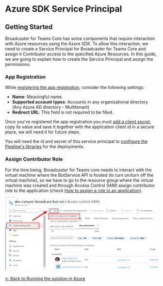 # Azure SDK Service Principal

## Getting Started

Broadcaster for Teams Core has some components that require interaction with Azure resources using the Azure SDK. To allow this interaction, we need to create a Service Principal for Broadcaster for Teams Core and assign it Contributor access to the specified Azure Resources. In this guide, we are going to explain how to create the Service Principal and assign the permissions.

### App Registration
While [registering the app registration](https://docs.microsoft.com/en-us/azure/active-directory/develop/howto-create-service-principal-portal#register-an-application-with-azure-ad-and-create-a-service-principal), consider the following settings:

- **Name**: Meaningful name.
- **Supported account types**: Accounts in any organizational directory (Any Azure AD directory - Multitenant)
- **Redirect URL**: This field is not required to be filled.


Once you've registered the app registration you must [add a client secret](https://docs.microsoft.com/en-us/azure/active-directory/develop/quickstart-register-app#add-a-client-secret), copy its value and save it together with the application client id in a secure place, we will need it for future steps.

You will need the id and secret of this service principal to [configure the Pipeline's libraries]() for the deployments.

### Assign Contributor Role
For the time being, Broadcaster for Teams core needs to interact with the virtual machine where the BotService API is hosted (to turn on/turn off the virtual machine), so we have to go to the resource group where the virtual machine was created and through Access Control (IAM) assign contributor role to the application (check [How to assign a role to an application](https://docs.microsoft.com/en-us/azure/active-directory/develop/howto-create-service-principal-portal#assign-a-role-to-the-application)).

![Assign Contributor Role](../images/running_solution_in_azure/assign_contributor_role.png)

[← Back to Running the solution in Azure](README.md#running-the-solution-in-azure)